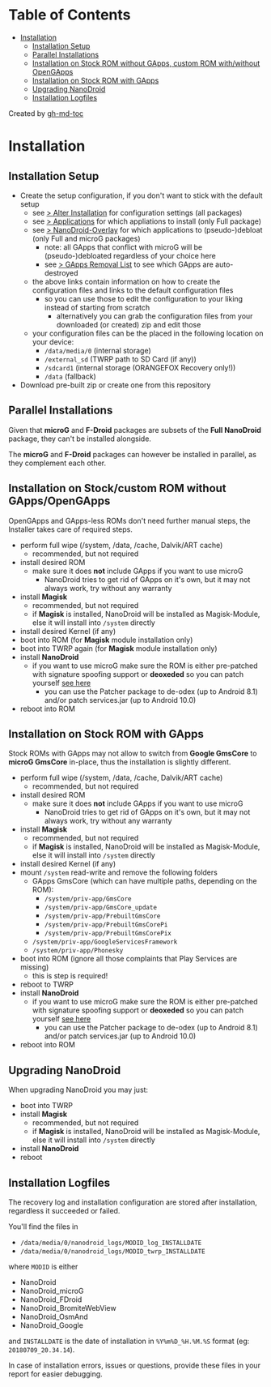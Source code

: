 Table of Contents
=================

* [Installation](#installation)
  * [Installation Setup](#installation-setup)
  * [Parallel Installations](#parallel-installations)
  * [Installation on Stock ROM without GApps, custom ROM with/without OpenGApps](#installation-on-stock-rom-without-gapps-custom-rom-withwithout-opengapps)
  * [Installation on Stock ROM with GApps](#installation-on-stock-rom-with-gapps)
  * [Upgrading NanoDroid](#upgrading-nanodroid)
  * [Installation Logfiles](#installation-logfiles)

Created by [gh-md-toc](https://github.com/ekalinin/github-markdown-toc)

# Installation

## Installation Setup

* Create the setup configuration, if you don't want to stick with the default setup
   * see [> Alter Installation](AlterInstallation.md) for configuration settings (all packages)
   * see [> Applications](Applications.md) for which appliations to install (only Full package)
   * see [> NanoDroid-Overlay](NanoDroidOverlay.md) for which applications to (pseudo-)debloat (only Full and microG packages)
      * note: all GApps that conflict with microG will be (pseudo-)debloated regardless of your choice here
      * see [> GApps Removal List](GAppsRemoval.md) to see which GApps are auto-destroyed
   * the above links contain information on how to create the configuration files and links to the default configuration files
      * so you can use those to edit the configuration to your liking instead of starting from scratch
          * alternatively you can grab the configuration files from your downloaded (or created) zip and edit those
   * your configuration files can be the placed in the following location on your device:
      * `/data/media/0` (internal storage)
      * `/external_sd` (TWRP path to SD Card (if any))
      * `/sdcard1` (internal storage (ORANGEFOX Recovery only!))
      * `/data` (fallback)
* Download pre-built zip or create one from this repository

## Parallel Installations

Given that **microG** and **F-Droid** packages are subsets of the **Full NanoDroid** package, they can't be installed alongside.

The **microG** and **F-Droid** packages can however be installed in parallel, as they complement each other.

## Installation on Stock/custom ROM without GApps/OpenGApps

OpenGApps and GApps-less ROMs don't need further manual steps, the Installer takes care of required steps.

* perform full wipe (/system, /data, /cache, Dalvik/ART cache)
  * recommended, but not required
* install desired ROM
  * make sure it does **not** include GApps if you want to use microG
     * NanoDroid tries to get rid of GApps on it's own, but it may not always work, try without any warranty
* install **Magisk**
  * recommended, but not required
  * if **Magisk** is installed, NanoDroid will be installed as Magisk-Module, else it will install into `/system` directly
* install desired Kernel (if any)
* boot into ROM (for **Magisk** module installation only)
* boot into TWRP again (for **Magisk** module installation only)
* install **NanoDroid**
  * if you want to use microG make sure the ROM is either pre-patched with signature spoofing support or **deoxeded** so you can patch yourself [see here](DeodexServices.md)
     * you can use the Patcher package to de-odex (up to Android 8.1) and/or patch services.jar (up to Android 10.0)
* reboot into ROM

## Installation on Stock ROM with GApps

Stock ROMs with GApps may not allow to switch from **Google GmsCore** to **microG GmsCore** in-place, thus the installation is slightly different.

* perform full wipe (/system, /data, /cache, Dalvik/ART cache)
  * recommended, but not required
* install desired ROM
  * make sure it does **not** include GApps if you want to use microG
     * NanoDroid tries to get rid of GApps on it's own, but it may not always work, try without any warranty
* install **Magisk**
  * recommended, but not required
  * if **Magisk** is installed, NanoDroid will be installed as Magisk-Module, else it will install into `/system` directly
* install desired Kernel (if any)
* mount `/system` read-write and remove the following folders
  * GApps GmsCore (which can have multiple paths, depending on the ROM):
     * `/system/priv-app/GmsCore`
     * `/system/priv-app/GmsCore_update`
     * `/system/priv-app/PrebuiltGmsCore`
     * `/system/priv-app/PrebuiltGmsCorePi`
     * `/system/priv-app/PrebuiltGmsCorePix`
  * `/system/priv-app/GoogleServicesFramework`
  * `/system/priv-app/Phonesky`
* boot into ROM (ignore all those complaints that Play Services are missing)
  * this is step is required!
* reboot to TWRP
* install **NanoDroid**
  * if you want to use microG make sure the ROM is either pre-patched with signature spoofing support or **deoxeded** so you can patch yourself [see here](DeodexServices.md)
     * you can use the Patcher package to de-odex (up to Android 8.1) and/or patch services.jar (up to Android 10.0)
* reboot into ROM

## Upgrading NanoDroid

When upgrading NanoDroid you may just:

* boot into TWRP
* install **Magisk**
  * recommended, but not required
  * if **Magisk** is installed, NanoDroid will be installed as Magisk-Module, else it will install into `/system` directly
* install **NanoDroid**
* reboot

## Installation Logfiles

The recovery log and installation configuration are stored after installation, regardless it succeeded or failed.

You'll find the files in

* `/data/media/0/nanodroid_logs/MODID_log_INSTALLDATE`
* `/data/media/0/nanodroid_logs/MODID_twrp_INSTALLDATE`

where `MODID` is either

* NanoDroid
* NanoDroid_microG
* NanoDroid_FDroid
* NanoDroid_BromiteWebView
* NanoDroid_OsmAnd
* NanoDroid_Google

and `INSTALLDATE` is the date of installation in `%Y%m%D_%H.%M.%S` format (eg: `20180709_20.34.14`).

In case of installation errors, issues or questions, provide these files in your report for easier debugging.
